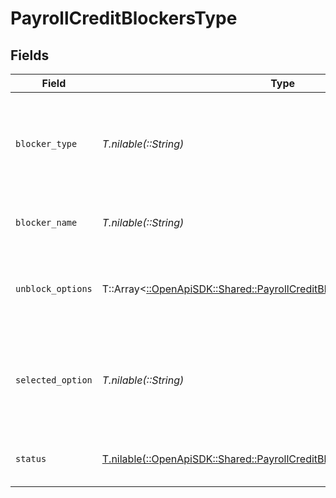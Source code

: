 # PayrollCreditBlockersType


## Fields

| Field                                                                                                                                     | Type                                                                                                                                      | Required                                                                                                                                  | Description                                                                                                                               |
| ----------------------------------------------------------------------------------------------------------------------------------------- | ----------------------------------------------------------------------------------------------------------------------------------------- | ----------------------------------------------------------------------------------------------------------------------------------------- | ----------------------------------------------------------------------------------------------------------------------------------------- |
| `blocker_type`                                                                                                                            | *T.nilable(::String)*                                                                                                                     | :heavy_minus_sign:                                                                                                                        | The type of blocker that's blocking the payment from being credited.                                                                      |
| `blocker_name`                                                                                                                            | *T.nilable(::String)*                                                                                                                     | :heavy_minus_sign:                                                                                                                        | The name of the credit blocker.                                                                                                           |
| `unblock_options`                                                                                                                         | T::Array<[::OpenApiSDK::Shared::PayrollCreditBlockersTypeUnblockOptions](../../models/shared/payrollcreditblockerstypeunblockoptions.md)> | :heavy_minus_sign:                                                                                                                        | The available options to unblock a credit blocker.                                                                                        |
| `selected_option`                                                                                                                         | *T.nilable(::String)*                                                                                                                     | :heavy_minus_sign:                                                                                                                        | The unblock option that's been selected to resolve the credit blocker.                                                                    |
| `status`                                                                                                                                  | [T.nilable(::OpenApiSDK::Shared::PayrollCreditBlockersTypeStatus)](../../models/shared/payrollcreditblockerstypestatus.md)                | :heavy_minus_sign:                                                                                                                        | The status of the credit blocker                                                                                                          |